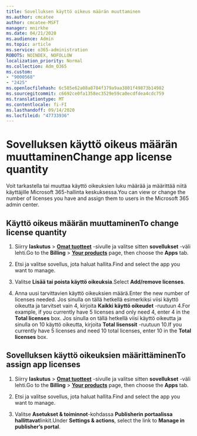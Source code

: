 ```yaml
---
title: Sovelluksen käyttö oikeus määrän muuttaminen
ms.author: cmcatee
author: cmcatee-MSFT
manager: mnirkhe
ms.date: 04/21/2020
ms.audience: Admin
ms.topic: article
ms.service: o365-administration
ROBOTS: NOINDEX, NOFOLLOW
localization_priority: Normal
ms.collection: Adm_O365
ms.custom:
- "9000568"
- "2425"
ms.openlocfilehash: 6c585e62a08a8784f379a9aa3801f49873b14982
ms.sourcegitcommit: c6692ce0fa1358ec3529e59ca0ecdfdea4cdc759
ms.translationtype: MT
ms.contentlocale: fi-FI
ms.lasthandoff: 09/14/2020
ms.locfileid: "47733936"
---
```

# <a name="change-app-license-quantity"></a><span data-ttu-id="9a38a-102">Sovelluksen käyttö oikeus määrän muuttaminen</span><span class="sxs-lookup"><span data-stu-id="9a38a-102">Change app license quantity</span></span>

<span data-ttu-id="9a38a-103">Voit tarkastella tai muuttaa käyttö oikeuksien luku määrää ja määrittää niitä käyttäjille Microsoft 365-hallinta keskuksessa.</span><span class="sxs-lookup"><span data-stu-id="9a38a-103">You can view or change the number of licenses you have and assign them to users in the Microsoft 365 admin center.</span></span> 

## <a name="to-change-license-quantity"></a><span data-ttu-id="9a38a-104">Käyttö oikeus määrän muuttaminen</span><span class="sxs-lookup"><span data-stu-id="9a38a-104">To change license quantity</span></span>

1. <span data-ttu-id="9a38a-105">Siirry **laskutus**  >  **[Omat tuotteet](https://go.microsoft.com/fwlink/p/?linkid=842054)** -sivulle ja valitse sitten **sovellukset** -väli lehti.</span><span class="sxs-lookup"><span data-stu-id="9a38a-105">Go to the **Billing** > **[Your products](https://go.microsoft.com/fwlink/p/?linkid=842054)** page, then choose the **Apps** tab.</span></span>

2. <span data-ttu-id="9a38a-106">Etsi ja valitse sovellus, jota haluat hallita.</span><span class="sxs-lookup"><span data-stu-id="9a38a-106">Find and select the app you want to manage.</span></span>  

3. <span data-ttu-id="9a38a-107">Valitse **Lisää tai poista käyttö oikeuksia**.</span><span class="sxs-lookup"><span data-stu-id="9a38a-107">Select **Add/remove licenses**.</span></span>

4. <span data-ttu-id="9a38a-108">Anna uusi tarvittavien käyttö oikeuksien määrä.</span><span class="sxs-lookup"><span data-stu-id="9a38a-108">Enter the new number of licenses needed.</span></span> <span data-ttu-id="9a38a-109">Jos sinulla on tällä hetkellä esimerkiksi viisi käyttö oikeutta ja tarvitset vain 4, kirjoita **Kaikki käyttö oikeudet** -ruutuun 4.</span><span class="sxs-lookup"><span data-stu-id="9a38a-109">For example, if you currently have 5 licenses and only need 4, enter 4 in the **Total licenses** box.</span></span> <span data-ttu-id="9a38a-110">Jos sinulla on tällä hetkellä viisi käyttö oikeutta ja sinulla on 10 käyttö oikeutta, kirjoita **Total lisenssit** -ruutuun 10.</span><span class="sxs-lookup"><span data-stu-id="9a38a-110">If you currently have 5 licenses and need 10 total licenses, enter 10 in the **Total licenses** box.</span></span>

## <a name="to-assign-app-licenses"></a><span data-ttu-id="9a38a-111">Sovelluksen käyttö oikeuksien määrittäminen</span><span class="sxs-lookup"><span data-stu-id="9a38a-111">To assign app licenses</span></span>

1. <span data-ttu-id="9a38a-112">Siirry **laskutus**  >  **[Omat tuotteet](https://go.microsoft.com/fwlink/p/?linkid=842054)** -sivulle ja valitse sitten **sovellukset** -väli lehti.</span><span class="sxs-lookup"><span data-stu-id="9a38a-112">Go to the **Billing** > **[Your products](https://go.microsoft.com/fwlink/p/?linkid=842054)** page, then choose the **Apps** tab.</span></span>

2. <span data-ttu-id="9a38a-113">Etsi ja valitse sovellus, jota haluat hallita.</span><span class="sxs-lookup"><span data-stu-id="9a38a-113">Find and select the app you want to manage.</span></span>  

3. <span data-ttu-id="9a38a-114">Valitse **Asetukset & toiminnot**-kohdassa **Publisherin portaalissa hallittavat**linkit.</span><span class="sxs-lookup"><span data-stu-id="9a38a-114">Under **Settings & actions**, select the link to **Manage in publisher’s portal**.</span></span>